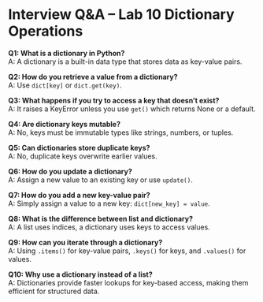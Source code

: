 # Interview Q&A – Lab 10 Dictionary Operations

**Q1: What is a dictionary in Python?**  
A: A dictionary is a built-in data type that stores data as key-value pairs.

**Q2: How do you retrieve a value from a dictionary?**  
A: Use `dict[key]` or `dict.get(key)`.

**Q3: What happens if you try to access a key that doesn’t exist?**  
A: It raises a KeyError unless you use `get()` which returns None or a default.

**Q4: Are dictionary keys mutable?**  
A: No, keys must be immutable types like strings, numbers, or tuples.

**Q5: Can dictionaries store duplicate keys?**  
A: No, duplicate keys overwrite earlier values.

**Q6: How do you update a dictionary?**  
A: Assign a new value to an existing key or use `update()`.

**Q7: How do you add a new key-value pair?**  
A: Simply assign a value to a new key: `dict[new_key] = value`.

**Q8: What is the difference between list and dictionary?**  
A: A list uses indices, a dictionary uses keys to access values.

**Q9: How can you iterate through a dictionary?**  
A: Using `.items()` for key-value pairs, `.keys()` for keys, and `.values()` for values.

**Q10: Why use a dictionary instead of a list?**  
A: Dictionaries provide faster lookups for key-based access, making them efficient for structured data.

